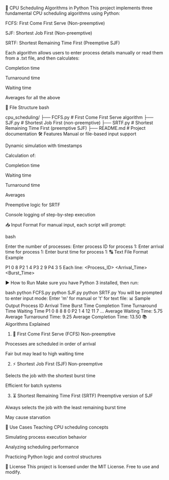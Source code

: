 🧮 CPU Scheduling Algorithms in Python
This project implements three fundamental CPU scheduling algorithms using Python:

FCFS: First Come First Serve (Non-preemptive)

SJF: Shortest Job First (Non-preemptive)

SRTF: Shortest Remaining Time First (Preemptive SJF)

Each algorithm allows users to enter process details manually or read them from a .txt file, and then calculates:

Completion time

Turnaround time

Waiting time

Averages for all the above

📂 File Structure
bash

cpu_scheduling/
├── FCFS.py        # First Come First Serve algorithm
├── SJF.py         # Shortest Job First (non-preemptive)
├── SRTF.py        # Shortest Remaining Time First (preemptive SJF)
├── README.md      # Project documentation
🛠 Features
Manual or file-based input support

Dynamic simulation with timestamps

Calculation of:

Completion time

Waiting time

Turnaround time

Averages

Preemptive logic for SRTF

Console logging of step-by-step execution

📥 Input Format
For manual input, each script will prompt:

bash

Enter the number of processes:
Enter process ID for process 1:
Enter arrival time for process 1:
Enter burst time for process 1:
🔠 Text File Format Example

P1 0 8
P2 1 4
P3 2 9
P4 3 5
Each line: <Process_ID> <Arrival_Time> <Burst_Time>

▶️ How to Run
Make sure you have Python 3 installed, then run:

bash
python FCFS.py
python SJF.py
python SRTF.py
You will be prompted to enter input mode:
Enter 'm' for manual or 't' for text file:
📊 Sample Output
Process ID  Arrival Time  Burst Time  Completion Time  Turnaround Time  Waiting Time
P1          0             8           8                8                0
P2          1             4           12               11               7
...
Average Waiting Time: 5.75
Average Turnaround Time: 9.25
Average Completion Time: 13.50
📚 Algorithms Explained
1. 🧾 First Come First Serve (FCFS)
Non-preemptive

Processes are scheduled in order of arrival

Fair but may lead to high waiting time

2. ⚡ Shortest Job First (SJF)
Non-preemptive

Selects the job with the shortest burst time

Efficient for batch systems

3. ⏳ Shortest Remaining Time First (SRTF)
Preemptive version of SJF

Always selects the job with the least remaining burst time

May cause starvation

🧠 Use Cases
Teaching CPU scheduling concepts

Simulating process execution behavior

Analyzing scheduling performance

Practicing Python logic and control structures

📄 License
This project is licensed under the MIT License. Free to use and modify.



